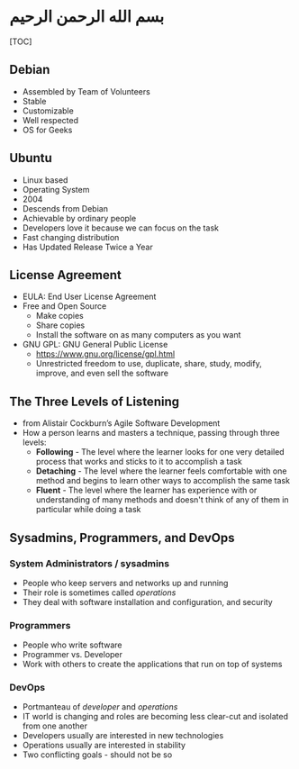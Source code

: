 # بسم الله الرحمن الرحيم

[TOC]

## Debian

- Assembled by Team of Volunteers
- Stable
- Customizable
- Well respected
- OS for Geeks

## Ubuntu

- Linux based
- Operating System
- 2004
- Descends from Debian
- Achievable by ordinary people
- Developers love it because we can focus on the task
- Fast changing distribution
- Has Updated Release Twice a Year

## License Agreement

- EULA: End User License Agreement
- Free and Open Source
  - Make copies
  - Share copies
  - Install the software on as many computers as you want
- GNU GPL: GNU General Public License
  - <https://www.gnu.org/license/gpl.html>
  - Unrestricted freedom to use, duplicate, share, study, modify, improve, and even sell the software

## The Three Levels of Listening

- from Alistair Cockburn’s Agile Software Development
- How a person learns and masters a technique, passing through three levels:
  - **Following** - The level where the learner looks for one very detailed process that works and sticks to it to accomplish a task
  - **Detaching** - The level where the learner feels comfortable with one method and begins to learn other ways to accomplish the same task
  - **Fluent** - The level where the learner has experience with or understanding of many methods and doesn't think of any of them in particular while doing a task

## Sysadmins, Programmers, and DevOps

### System Administrators / sysadmins

- People who keep servers and networks up and running
- Their role is sometimes called *operations*
- They deal with software installation and configuration, and security

### Programmers

- People who write software
- Programmer vs. Developer
- Work with others to create the applications that run on top of systems

### DevOps

- Portmanteau of *developer* and *operations*
- IT world is changing and roles are becoming less clear-cut and isolated from one another
- Developers usually are interested in new technologies
- Operations usually are interested in stability
- Two conflicting goals - should not be so
